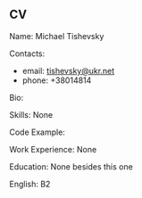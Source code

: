 
## CV ##
Name: Michael Tishevsky

Contacts:
+ email: tishevsky@ukr.net
+ phone: +38014814

Bio:

Skills: None

Code Example:

Work Experience: None

Education: None besides this one

English: B2
